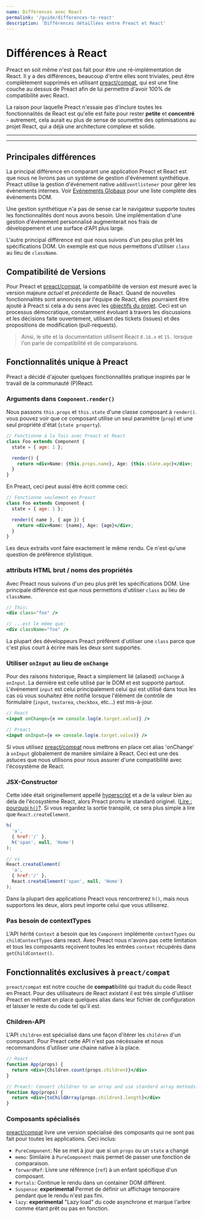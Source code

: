 ```yaml
---
name: Différences avec React
permalink: '/guide/differences-to-react'
description: 'Différences détaillées entre Preact et React'
---
```


# Différences à React

Preact en soit même n'est pas fait pour être une ré-implémentation de React. Il y a des différences, beaucoup d'entre elles sont triviales, peut être complètement supprimés en utilisant [preact/compat], qui est une fine couche au dessus de Preact afin de lui permettre d'avoir 100% de compatibilité avec React.

La raison pour laquelle Preact n'essaie pas d'inclure toutes les fonctionnalités de React est qu'elle est faite pour rester **petite** et **concentré** - autrement, cela aurait eu plus de sense de soumettre des optimisations au projet React, qui a déjà une architecture complexe et solide.

---

<toc></toc>

---

## Principales différences

La principal différence en comparant une application Preact et React est que nous ne livrons pas un système de gestion d'événement synthétique. Preact utilise la gestion d'événement native `addEventlistener` pour gêrer les évènements internes. Voir [Evénements Globaux] pour une liste complète des événements DOM.

Une gestion synthétique n'a pas de sense car le navigateur supporte toutes les fonctionnalités dont nous avons besoin. Une implémentation d'une gestion d'événement personnalisé augmenterait nos frais de développement et une surface d'API plus large.

L'autre principal différence est que nous suivons d'un peu plus prêt les spécifications DOM. Un exemple est que nous permettons d'utiliser `class` au lieu de `className`.


## Compatibilité de Versions

Pour Preact et [preact/compat], la compatibilité de version est mesuré avec la version majeure _actuel_ et _précédente_ de React. Quand de nouvelles fonctionnalités sont annoncés par l'équipe de React, elles pourraient être ajouté à Preact si cela a du sens avec les [objectifs du projet]. Ceci est un processus démocratique, constamment évoluant à travers les discussions et les décisions faite ouvertement, utilisant des tickets (issues) et des propositions de modification (pull-requests).

> Ainsi, le site et la documentation utilisent React `0.16.x` et `15.` lorsque l'on parle de compatibilité et de comparaisons.


## Fonctionnalités unique à Preact

Preact a décidé d'ajouter quelques fonctionnalités pratique inspirés par le travail de la communauté (P)React.

### Arguments dans `Component.render()`

Nous passons `this.props` et `this.state` d'une classe composant à `render()`. vous pouvez voir que ce composant utilise un seul paramètre (`prop`) et une seul propriété d'état (`state property`).

```jsx
// Fonctionne à la fois avec Preact et React
class Foo extends Component {
  state = { age: 1 };

  render() {
    return <div>Name: {this.props.name}, Age: {this.state.age}</div>;
  }
}
```
En Preact, ceci peut aussi être écrit comme ceci:

```jsx
// Fonctionne seulement en Preact
class Foo extends Component {
  state = { age: 1 };

  render({ name }, { age }) {
    return <div>Name: {name}, Age: {age}</div>;
  }
}
```
Les deux extraits vont faire exactement le même rendu. Ce n'est qu'une question de préférence stylistique.

### attributs HTML brut / noms des propriétés
Avec Preact nous suivons d'un peu plus prêt les spécifications DOM. Une principale différence est que nous permettons d'utiliser `class` au lieu de `className`.

```jsx
// This:
<div class="foo" />

// ...est le même que:
<div className="foo" />
```
La plupart des développeurs Preact préfèrent d'utiliser une `class` parce que c'est plus court à écrire mais les deux sont supportés.

### Utiliser `onInput` au lieu de `onChange`

Pour des raisons historique, React a simplement lié (aliased) `onChange` à `onInput`. La dernière est celle utilisé par le DOM et est supporté partout. L'événement `input` est celui principalement celui qui est utilisé dans tous les cas où vous souhaitez être notifié lorsque l'élément de contrôle de formulaire (`input`, `textarea`, `checkbox`, etc...) est mis-à-jour.


```jsx
// React
<input onChange={e => console.log(e.target.value)} />

// Preact
<input onInput={e => console.log(e.target.value)} />
```
Si vous utilisez [preact/compat] nous mettrons en place cet alias 'onChange' à `onInput` globalement de manière similaire à React. Ceci est une des astuces que nous utilisons pour nous assurer d'une compatibilité avec l'écosystème de React.

### JSX-Constructor
Cette idée était originellement appellé [hyperscript] et a de la valeur bien au dela de l'écosystème React, alors Preact promu le standard originel. ([Lire : pourquoi `h()`?]((http://jasonformat.com/wtf-is-jsx)). Si vous regardez la sortie transpilé, ce sera plus simple à lire que `React.createElement`.

```js
h(
  'a',
  { href:'/' },
  h('span', null, 'Home')
);

// vs
React.createElement(
  'a',
  { href:'/' },
  React.createElement('span', null, 'Home')
);
```
Dans la plupart des applications Preact vous rencontrerez `h()`, mais nous supportons les deux, alors peut importe celui que vous utiliserez.

### Pas besoin de contextTypes

L'API hérité `Context` a besoin que les `Component` implémente `contextTypes` ou `childContextTypes` dans react. Avec Preact nous n'avons pas cette limitation et tous les composants reçoivent toutes les entrées `context` récupérés dans `getChildContext()`.

## Fonctionnalités exclusives à `preact/compat`

`preact/compat` est notre couche de **compat**ibilité qui traduit du code React en Preact. Pour des utilisateurs de React existant il est très simple d'utiliser Preact en mêttant en place quelques alias dans leur fichier de configuration et laisser le reste du code tel qu'il est.

### Children-API

L'API `children` est spécialisé dans une façon d'itérer les `children` d'un composant. Pour Preact cette API n'est pas nécéssaire et nous recommandons d'utiliser une chaine native à la place.

```jsx
// React
function App(props) {
  return <div>{Children.count(props.children)}</div>
}

// Preact: Convert children to an array and use standard array methods.
function App(props) {
  return <div>{toChildArray(props.children).length}</div>
}
```

### Composants spécialisés

[preact/compat] livre une version spécialisé des composants qui ne sont pas fait pour toutes les applications. Ceci inclus:

- `PureComponent`: Ne se met à jour que si un `props` ou un `state` a changé
- `memo`: Similaire à `PureComponent` mais permet de passer une fonction de comparaison.
- `forwardRef`: Livre une référence (`ref`) à un enfant spécifique d'un composant.
- `Portals`: Continue le rendu dans un container DOM différent.
- `Suspense`: **experimental** Permet de définir un affichage temporaire pendant que le rendu n'est pas fini.
- `lazy`: **experimental** "Lazy load" du code asynchrone et marque l'arbre comme étant prêt ou pas en fonction.

[objectifs du projet]: /about/project-goals
[hyperscript]: https://github.com/dominictarr/hyperscript
[preact/compat]: #features-exclusive-to-preactcompat
[Evénements Globaux]: https://developer.mozilla.org/en-US/docs/Web/API/GlobalEventHandlers